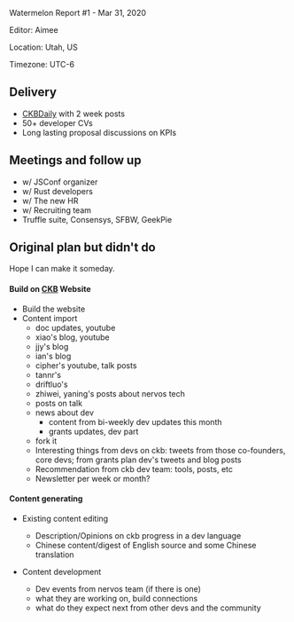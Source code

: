 Watermelon Report #1 - Mar 31, 2020

Editor: Aimee

Location: Utah, US

Timezone: UTC-6

## Delivery

- [CKBDaily](https://ckbdaily.substack.com/) with 2 week posts
- 50+ developer CVs
- Long lasting proposal discussions on KPIs

## Meetings and follow up

- w/ JSConf organizer
- w/ Rust developers
- w/ The new HR
- w/ Recruiting team
- Truffle suite, Consensys, SFBW, GeekPie


## Original plan but didn't do

Hope I can make it someday.

#### Build on [CKB](https://github.com/nervosnetwork/ckb) Website

- Build the website
- Content import
  - doc updates, youtube
  - xiao's blog, youtube
  - jjy's blog
  - ian's blog
  - cipher's youtube, talk posts
  - tannr's
  - driftluo's
  - zhiwei, yaning's posts about nervos tech
  - posts on talk
  - news about dev
    - content from bi-weekly dev updates this month
    - grants updates, dev part
  - fork it
  - Interesting things from devs on ckb: tweets from those co-founders, core devs; from grants plan dev's tweets and blog posts
  - Recommendation from ckb dev team: tools, posts, etc
  - Newsletter per week or month?

#### Content generating

- Existing content editing
  - Description/Opinions on ckb progress in a dev language
  - Chinese content/digest of English source and some Chinese translation

- Content development
  - Dev events from nervos team (if there is one)
  - what they are working on, build connections
  - what do they expect next from other devs and the community


